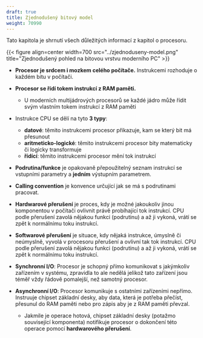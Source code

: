 ```yaml
---
draft: true
title: Zjednodušený bitový model
weight: 70990
---
```


Tato kapitola je shrnutí všech důležitých informací z kapitol o procesoru.

{{< figure align=center width=700 src="../zjednoduseny-model.png" title="Zjednodušený pohled na bitovou vrstvu moderního PC" >}}

- **Procesor je srdcem i mozkem celého počítače.** Instrukcemi rozhoduje o každém bitu v počítači.
- **Procesor se řídí tokem instrukcí z RAM paměti.** 
  - U moderních multijádrových procesorů se každé jádro může řídit svým vlastním tokem instrukcí z RAM paměti
  
- Instrukce CPU se dělí na tyto **3 typy**:
  - **datové**: těmito instrukcemi procesor přikazuje, kam se který bit má přesunout
  - **aritmeticko-logické**: těmito instrukcemi procesor bity matematicky či logicky transformuje
  - **řídící**: těmito instrukcemi procesor mění tok instrukcí
- **Podrutina/funkce** je opakovaně přepoužitelný seznam instrukcí se vstupními parametry a **jedním** výstupním parametrem.
- **Calling convention** je konvence určující jak se má s podrutinami pracovat.
- **Hardwarové přerušení** je proces, kdy je možné jakoukoliv jinou komponentou v počítači ovlivnit právě probíhající tok instrukcí. CPU podle přerušení zavolá nějakou funkci (podrutinu) a až ji vykoná, vrátí se zpět k normálnímu toku instrukcí.
- **Softwarové přerušení** je situace, kdy nějaká instrukce, úmyslně či neúmyslně, vyvolá v procesoru přerušení a ovlivní tak tok instrukcí. CPU podle přerušení zavolá nějakou funkci (podrutinu) a až ji vykoná, vrátí se zpět k normálnímu toku instrukcí.
- **Synchronní I/O**: Procesor je schopný přímo komunikovat s jakýmkoliv zařízením v systému, zpravidla to ale nedělá jelikož tato zařízení jsou téměř vždy řádově pomalejší, než samotný procesor.
- **Asynchronní I/O**: Procesor komunikuje s ostatními zařízeními nepřímo. Instruuje chipset základní desky, aby data, která je potřeba přečíst, přesunul do RAM paměti nebo pro zápis aby je z RAM paměti převzal.
  - Jakmile je operace hotová, chipset základní desky (potažmo související komponenta) notifikuje procesor o dokončení této operace pomocí **hardwarového přerušení**.
